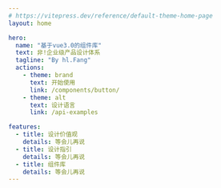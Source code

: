 ```yaml
---
# https://vitepress.dev/reference/default-theme-home-page
layout: home

hero:
  name: "基于vue3.0的组件库"
  text: 非!企业级产品设计体系
  tagline: "By hl.Fang"
  actions:
    - theme: brand
      text: 开始使用
      link: /components/button/
    - theme: alt
      text: 设计语言
      link: /api-examples

features:
  - title: 设计价值观
    details: 等会儿再说
  - title: 设计指引
    details: 等会儿再说
  - title: 组件库
    details: 等会儿再说
---
```

